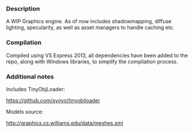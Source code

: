 ### Description
 
A WIP Graphics engine. As of now includes shadowmapping, diffuse lighting, specularity, as well as asset managers to handle caching etc.
 
### Compilation
 
Compiled using VS Express 2013, all dependencies have been added to the repo, along with Windows libraries, to simplify the compliation process.
 
### Additional notes
 
Includes TinyObjLoader:

https://github.com/syoyo/tinyobjloader

Models source:

http://graphics.cs.williams.edu/data/meshes.xml




